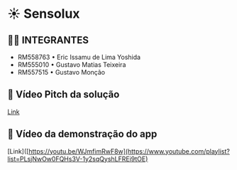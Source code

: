 # ☀ Sensolux

## 👨‍💻 INTEGRANTES
- RM558763 • Eric Issamu de Lima Yoshida
- RM555010 • Gustavo Matias Teixeira
- RM557515 • Gustavo Monção

## 💬 Vídeo Pitch da solução
[Link](https://youtu.be/WJmfimRwF8w)

## 💬 Vídeo da demonstração do app

[Link]([https://youtu.be/WJmfimRwF8w](https://www.youtube.com/playlist?list=PLsjNwOw0FQHs3V-1y2sqQyshLFREi9tOE)
